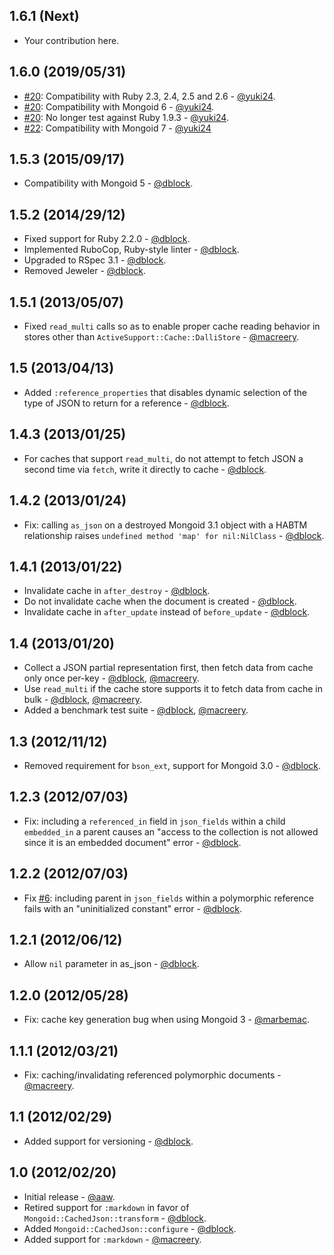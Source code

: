 1.6.1 (Next)
------------

* Your contribution here.

1.6.0 (2019/05/31)
------------

* [#20](https://github.com/mongoid/mongoid-cached-json/pull/20): Compatibility with Ruby 2.3, 2.4, 2.5 and 2.6 - [@yuki24](http://github.com/yuki24).
* [#20](https://github.com/mongoid/mongoid-cached-json/pull/20): Compatibility with Mongoid 6 - [@yuki24](http://github.com/yuki24).
* [#20](https://github.com/mongoid/mongoid-cached-json/pull/20): No longer test against Ruby 1.9.3 - [@yuki24](http://github.com/yuki24).
* [#22](https://github.com/mongoid/mongoid-cached-json/pull/22): Compatibility with Mongoid 7 - [@yuki24](https://github.com/yuki24)

1.5.3 (2015/09/17)
------------------

* Compatibility with Mongoid 5 - [@dblock](http://github.com/dblock).

1.5.2 (2014/29/12)
------------------

* Fixed support for Ruby 2.2.0 - [@dblock](http://github.com/dblock).
* Implemented RuboCop, Ruby-style linter - [@dblock](http://github.com/dblock).
* Upgraded to RSpec 3.1 - [@dblock](http://github.com/dblock).
* Removed Jeweler - [@dblock](http://github.com/dblock).

1.5.1 (2013/05/07)
--------------------

* Fixed `read_multi` calls so as to enable proper cache reading behavior in stores other than `ActiveSupport::Cache::DalliStore` - [@macreery](http://github.com/macreery).

1.5 (2013/04/13)
----------------

* Added `:reference_properties` that disables dynamic selection of the type of JSON to return for a reference - [@dblock](https://github.com/dblock).

1.4.3 (2013/01/25)
------------------

* For caches that support `read_multi`, do not attempt to fetch JSON a second time via `fetch`, write it directly to cache - [@dblock](https://github.com/dblock).

1.4.2 (2013/01/24)
------------------

* Fix: calling `as_json` on a destroyed Mongoid 3.1 object with a HABTM relationship raises `undefined method 'map' for nil:NilClass` - [@dblock](http://github.com/dblock).

1.4.1 (2013/01/22)
------------------

* Invalidate cache in `after_destroy` - [@dblock](http://github.com/dblock).
* Do not invalidate cache when the document is created - [@dblock](http://github.com/dblock).
* Invalidate cache in `after_update` instead of `before_update` - [@dblock](http://github.com/dblock).

1.4 (2013/01/20)
---------------

* Collect a JSON partial representation first, then fetch data from cache only once per-key - [@dblock](http://github.com/dblock), [@macreery](http://github.com/macreery).
* Use `read_multi` if the cache store supports it to fetch data from cache in bulk - [@dblock](http://github.com/dblock), [@macreery](http://github.com/macreery).
* Added a benchmark test suite - [@dblock](http://github.com/dblock), [@macreery](http://github.com/macreery).

1.3 (2012/11/12)
----------------

* Removed requirement for `bson_ext`, support for Mongoid 3.0 - [@dblock](http://github.com/dblock).

1.2.3 (2012/07/03)
------------------

* Fix: including a `referenced_in` field in `json_fields` within a child `embedded_in` a parent causes an "access to the collection is not allowed since it is an embedded document" error - [@dblock](http://github.com/dblock).

1.2.2 (2012/07/03)
------------------

* Fix [#6](https://github.com/mongoid/mongoid-cached-json/issues/6): including parent in `json_fields` within a polymorphic reference fails with an "uninitialized constant" error - [@dblock](http://github.com/dblock).

1.2.1 (2012/06/12)
------------------

* Allow `nil` parameter in as_json - [@dblock](http://github.com/dblock).

1.2.0 (2012/05/28)
------------------

* Fix: cache key generation bug when using Mongoid 3 - [@marbemac](http://github.com/marbemac).

1.1.1 (2012/03/21)
------------------

* Fix: caching/invalidating referenced polymorphic documents - [@macreery](http://github.com/macreery).

1.1 (2012/02/29)
----------------

* Added support for versioning - [@dblock](http://github.com/dblock).

1.0 (2012/02/20)
----------------

* Initial release - [@aaw](http://github.com/aaw).
* Retired support for `:markdown` in favor of `Mongoid::CachedJson::transform` - [@dblock](http://github.com/dblock).
* Added `Mongoid::CachedJson::configure` - [@dblock](http://github.com/dblock).
* Added support for `:markdown` - [@macreery](http://github.com/macreery).

